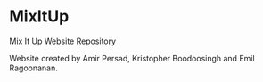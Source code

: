 # MixItUp
Mix It Up Website Repository

Website created by Amir Persad, Kristopher Boodoosingh and Emil Ragoonanan.
